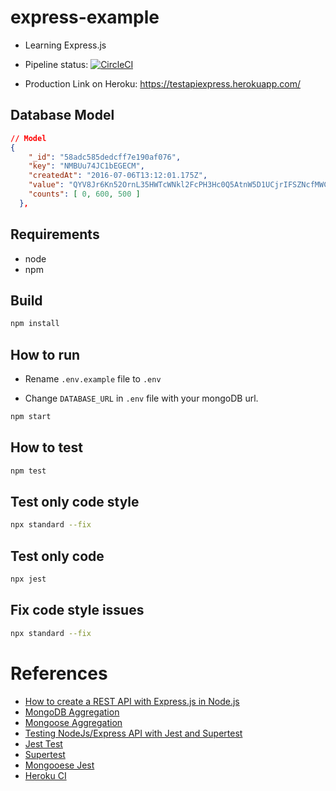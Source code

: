 # express-example

- Learning Express.js

- Pipeline status: [![CircleCI](https://circleci.com/gh/dogukankotan/express-example/tree/master.svg?style=svg)](https://circleci.com/gh/dogukankotan/express-example/tree/master)

- Production Link on Heroku: https://testapiexpress.herokuapp.com/
  

## Database Model

```json
// Model
{
    "_id": "58adc585dedcff7e190af076",
    "key": "NMBUu74JC1bEGECM",
    "createdAt": "2016-07-06T13:12:01.175Z",
    "value": "QYV8Jr6Kn52OrnL35HWTcWNkl2FcPH3Hc0Q5AtnW5D1UCjrIFSZNcfMWCSsIW7NqdukbL6oshFlBmhgb8wbvqN39qTKCckJ499LzaRYgY87Qszv00DdVJghXGvWYbFiaR5cRQqHsAnkX",
    "counts": [ 0, 600, 500 ]
  },
```



## Requirements
- node
- npm

## Build

```sh
npm install
```

## How to run 

- Rename `.env.example` file to `.env`

- Change `DATABASE_URL` in `.env` file with your mongoDB url.

```sh
npm start
```

## How to test 

```sh
npm test
```

## Test only code style
```sh
npx standard --fix
```

## Test only code
```sh
npx jest
```

## Fix code style issues
```sh
npx standard --fix
```

# References

 - [How to create a REST API with Express.js in Node.js](https://www.robinwieruch.de/node-express-server-rest-api)
 - [MongoDB Aggregation](https://docs.mongodb.com/manual/reference/operator/aggregation/match)
 - [Mongoose Aggregation](https://mongoosejs.com/docs/api/aggregate.html#aggregate_Aggregate)
 - [Testing NodeJs/Express API with Jest and Supertest ](https://medium.com/@hiennguyen_1188/testing-api-endpoints-in-express-js-293f1dc9e0ba)
 - [Jest Test](https://jestjs.io/docs/en/tutorial-async)
 - [Supertest](https://github.com/visionmedia/supertest#readme)
 - [Mongooese Jest](https://mongoosejs.com/docs/jest.html)
 - [Heroku CI](https://devcenter.heroku.com/articles/pipelines)
